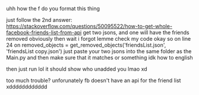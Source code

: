 uhh how the f do you format this thing

just follow the 2nd answer: https://stackoverflow.com/questions/50095522/how-to-get-whole-facebook-friends-list-from-api
get two jsons, and one will have the friends removed obviously then wait i forgot lemme check my code 
okay so on line 24 on removed_objects = get_removed_objects('friendsList.json', 'friendsList copy.json') just paste your two jsons into the same folder as the Main.py and then make sure that it matches or something idk how to english

then just run lol it should show who unadded you lmao xd

too much trouble? unforunately fb doesn't have an api for the friend list xdddddddddddd
